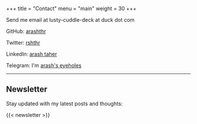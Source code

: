 +++
title = "Contact"
menu = "main"
weight = 30
+++

Send me email at lusty-cuddle-deck at duck dot com

GitHub: [arashthr](https://github.com/arashThr)

Twitter: [rshthr](https://x.com/rshthr)

LinkedIn: [arash taher](https://www.linkedin.com/in/arashtaher/)

Telegram: I'm [arash's eyeholes](https://t.me/arashsEyeholes)

---

## Newsletter

Stay updated with my latest posts and thoughts:

{{< newsletter >}}

